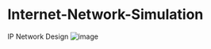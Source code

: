 # Internet-Network-Simulation
IP Network Design
![image](https://github.com/user-attachments/assets/80555e04-138c-4094-b08c-8d7b09c7f5b1)
